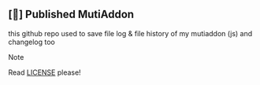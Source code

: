 ## [🔐] Published MutiAddon
this github repo used to save file log & file history of my mutiaddon (js) and changelog too

> [!NOTE]
> Read [LICENSE](LICENSE) please!
